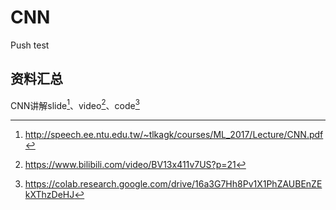 # CNN

Push test
## 资料汇总

CNN讲解slide[^1]、video[^2]、code[^3]


[^1]: http://speech.ee.ntu.edu.tw/~tlkagk/courses/ML_2017/Lecture/CNN.pdf
[^2]: https://www.bilibili.com/video/BV13x411v7US?p=21
[^3]: https://colab.research.google.com/drive/16a3G7Hh8Pv1X1PhZAUBEnZEkXThzDeHJ
